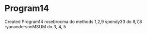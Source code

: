 # Program14
Created Program14
rosebrocma do methods 1,2,9
spendy33 do 6,7,8
ryanandersonMSUM do 3, 4, 5
